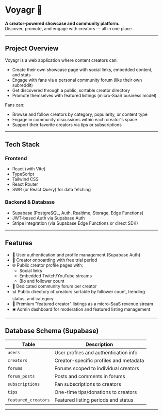 # Voyagr 🚀

**A creator-powered showcase and community platform.**  
Discover, promote, and engage with creators — all in one place.

---

## Project Overview

Voyagr is a web application where content creators can:  
- Create their own showcase page with social links, embedded content, and stats  
- Engage with fans via a personal community forum (like their own subreddit)  
- Get discovered through a public, sortable creator directory  
- Promote themselves with featured listings (micro-SaaS business model)  

Fans can:  
- Browse and follow creators by category, popularity, or content type  
- Engage in community discussions within each creator's space  
- Support their favorite creators via tips or subscriptions  

---

## Tech Stack

### Frontend  
- React (with Vite)  
- TypeScript  
- Tailwind CSS  
- React Router  
- SWR (or React Query) for data fetching  

### Backend & Database  
- Supabase (PostgreSQL, Auth, Realtime, Storage, Edge Functions)  
- JWT-based Auth via Supabase Auth  
- Stripe integration (via Supabase Edge Functions or direct SDK)  

---

## Features

- 🔐 User authentication and profile management (Supabase Auth)  
- 📄 Creator onboarding with free trial period  
- 🌐 Public creator profile pages with:  
  - Social links  
  - Embedded Twitch/YouTube streams  
  - Bio and follower count  
- 💬 Dedicated community forum per creator  
- 📊 Public directory of creators sortable by follower count, trending status, and category  
- 💸 Premium "featured creator" listings as a micro-SaaS revenue stream  
- 🛎️ Admin dashboard for moderation and featured listing management  

---

## Database Schema (Supabase)

| Table             | Description                            |
|-------------------|-------------------------------------|
| `users`           | User profiles and authentication info |
| `creators`        | Creator-specific profiles and metadata |
| `forums`          | Forums scoped to individual creators  |
| `forum_posts`     | Posts and comments in forums           |
| `subscriptions`   | Fan subscriptions to creators          |
| `tips`            | One-time tips/donations to creators    |
| `featured_creators` | Featured listing periods and status  |

---